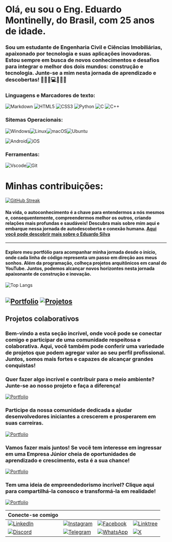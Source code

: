 # Olá, eu sou o Eng. Eduardo Montinelly, do Brasil, com 25 anos de idade.
### Sou um estudante de Engenharia Civil e Ciências Imobiliárias, apaixonado por tecnologia e suas aplicações inovadoras. Estou sempre em busca de novos conhecimentos e desafios para integrar o melhor dos dois mundos: construção e tecnologia. Junte-se a mim nesta jornada de aprendizado e descobertas! 🏡🏦🌇💻💓💓💓

### Linguagens e Marcadores de texto:
![Markdown](https://img.shields.io/badge/Markdown-000?style=for-the-badge&logo=markdown) ![HTML5](https://img.shields.io/badge/HTML5-E34F26?style=for-the-badge&logo=html5&logoColor=white) ![CSS3](https://img.shields.io/badge/CSS3-1572B6?style=for-the-badge&logo=css3&logoColor=white) ![Python](https://img.shields.io/badge/python-3670A0?style=for-the-badge&logo=python&logoColor=ffdd54) ![C](https://img.shields.io/badge/C-00599C?style=for-the-badge&logo=c&logoColor=white) ![C++](https://img.shields.io/badge/C%2B%2B-00599C?style=for-the-badge&logo=c%2B%2B&logoColor=white)

### Sitemas Operacionais:
![Windows](https://img.shields.io/badge/Windows-000?style=for-the-badge&logo=windows&logoColor=2CA5E0)![Linux](https://img.shields.io/badge/Linux-000?style=for-the-badge&logo=linux&logoColor=FCC624)![macOS](https://img.shields.io/badge/mac%20os-000000?style=for-the-badge&logo=macos&logoColor=F0F0F0)![Ubuntu](https://img.shields.io/badge/Ubuntu-35495E?style=for-the-badge&logo=ubuntu&logoColor=2CA5E0) 

![Android](https://img.shields.io/badge/Android-3DDC84?style=for-the-badge&logo=android&logoColor=white)![iOS](https://img.shields.io/badge/iOS-000000?style=for-the-badge&logo=ios&logoColor=white)
### Ferramentas:
![Vscode](https://img.shields.io/badge/Vscode-007ACC?style=for-the-badge&logo=visual-studio-code&logoColor=white)![Git](https://img.shields.io/badge/GIT-E44C30?style=for-the-badge&logo=git&logoColor=white)


# Minhas contribuições:

[![GitHub Streak](https://streak-stats.demolab.com?user=edume-slz&theme=chartreuse-dark&hide_border=falso&locale=pt_BR&card_width=695)](https://git.io/streak-stats)


#### Na vida, o autoconhecimento é a chave para entendermos a nós mesmos e, consequentemente, compreendermos melhor os outros, criando relações mais profundas e saudáveis! Descubra mais sobre mim aqui e embarque nessa jornada de autodescoberta e conexão humana. [Aqui você pode descobrir mais sobre o Eduardo Silva](???)

---
#### Explore meu portfólio para acompanhar minha jornada desde o início, onde cada linha de código representa um passo em direção aos meus sonhos. Além da programação, colheça projetos arquitônicos em canal do YouTube. Juntos, podemos alcançar novos horizontes nesta jornada apaixonante de construção e inovação.

![Top Langs](https://github-readme-stats-git-masterrstaa-rickstaa.vercel.app/api/top-langs/?username=edume-slz&bg_color=000&border_color=30A3DC&title_color=E94D5F&text_color=FFF)

[![Portfolio](https://img.shields.io/badge/Portfolio-green?style=for-the-badge&logo=todoist&logoColor=white)](https://seulink.com)
[![Projetos](https://img.shields.io/badge/Projetos-blue?style=for-the-badge&logo=todoist&logoColor=white)](https://seulink.com)
----


## Projetos colaborativos

### Bem-vindo a esta seção incrível, onde você pode se conectar comigo e participar de uma comunidade respeitosa e colaborativa. Aqui, você também pode conferir uma variedade de projetos que podem agregar valor ao seu perfil profissional. Juntos, somos mais fortes e capazes de alcançar grandes conquistas!

### Quer fazer algo incrível e contribuir para o meio ambiente? Junte-se ao nosso projeto e faça a diferença!
[![Portfolio](https://img.shields.io/badge/Por_Uma_Praia_mais_Limpa-pink?style=for-the-badge&logo)](https://seulink.com)
### Participe da nossa comunidade dedicada a ajudar desenvolvedores iniciantes a crescerem e prosperarem em suas carreiras.
[![Portfolio](https://img.shields.io/badge/Por_Uma_Praia_mais_Limpa-red?style=for-the-badge&logo)](https://seulink.com)
### Vamos fazer mais juntos! Se você tem interesse em ingressar em uma Empresa Júnior cheia de oportunidades de aprendizado e crescimento, esta é a sua chance!
[![Portfolio](https://img.shields.io/badge/Por_Uma_Praia_mais_Limpa-blue?style=for-the-badge&logo)](https://seulink.com)
### Tem uma ideia de empreendedorismo incrível? Clique aqui para compartilhá-la conosco e transformá-la em realidade!

[![Portfolio](https://img.shields.io/badge/Por_Uma_Praia_mais_Limpa-purple?style=for-the-badge&logo)](https://seulink.com)

| Conecte-se comigo |  |  |  |
| --------------|--|--|--|
|[![LinkedIn](https://img.shields.io/badge/LinkedIn-0077B5?style=for-the-badge&logo=linkedin&logoColor=white)](https://www.linkedin.com/in/SEUUSERNAME/)|[![Instagram](https://img.shields.io/badge/-Instagram-%23E4405F?style=for-the-badge&logo=instagram&logoColor=white)](https://www.instagram.com/SEUUSERNAME/) | [![Facebook](https://img.shields.io/badge/Facebook-1877F2?style=for-the-badge&logo=facebook&logoColor=white)](https://www.facebook.com/SEUUSERNAME/) |  [![Linktree](https://img.shields.io/badge/linktree-39E09B?style=for-the-badge&logo=linktree&logoColor=white)](https://linktree.com/@seuusuario)
|[![Discord](https://img.shields.io/badge/Discord-7289DA?style=for-the-badge&logo=discord&logoColor=white)](https://discord.com/channels/@SEUUSERNAME/)|[![Telegram](https://img.shields.io/badge/Telegram-000?style=for-the-badge&logo=telegram&logoColor=2CA5E0)](https://t.me/SEUUSERNAME)|[![WhatsApp](https://img.shields.io/badge/WhatsApp-25D366?style=for-the-badge&logo=whatsapp&logoColor=white)](https://wa.me/DDI+DDD+SEU_NUMERO_WHATSAPP)| [![X](https://img.shields.io/badge/X-000?style=for-the-badge&logo=x)](https://x.com/SEUUSERNAME)|


<!---
edume-slz/edume-slz is a ✨ special ✨ repository because its `README.md` (this file) appears on your GitHub profile.
You can click the Preview link to take a look at your changes.
--->
